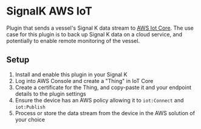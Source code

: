 SignalK AWS IoT
===============

Plugin that sends a vessel's Signal K data stream to [AWS Iot Core](https://aws.amazon.com/iot-core/). The use case for this plugin is to back up Signal K data on a cloud service, and potentially to enable remote monitoring of the vessel.

## Setup

1. Install and enable this plugin in your Signal K
2. Log into AWS Console and create a "Thing" in IoT Core
3. Create a certificate for the Thing, and copy-paste it and your endpoint details to the plugin settings
4. Ensure the device has an AWS policy allowing it to `iot:Connect` and `iot:Publish`
5. Process or store the data stream from the device in the AWS solution of your choice
